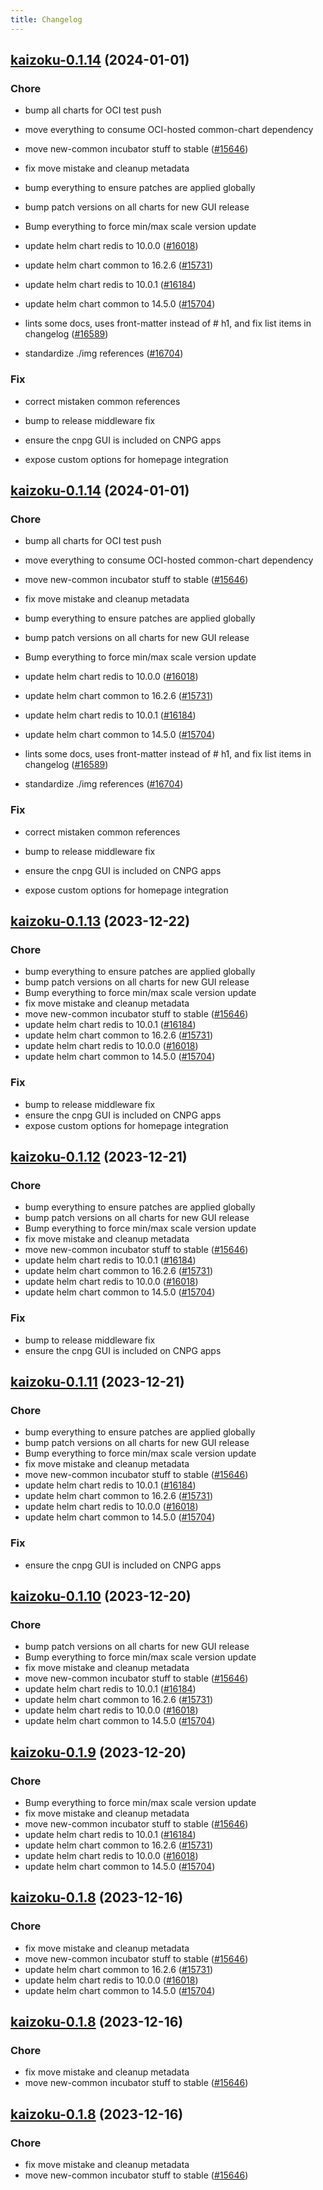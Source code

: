 ```yaml
---
title: Changelog
---
```




## [kaizoku-0.1.14](https://github.com/truecharts/charts/compare/kaizoku-0.1.7...kaizoku-0.1.14) (2024-01-01)

### Chore



- bump all charts for OCI test push

- move everything to consume OCI-hosted common-chart dependency

- move new-common incubator stuff to stable ([#15646](https://github.com/truecharts/charts/issues/15646))

- fix move mistake and cleanup metadata

- bump everything to ensure patches are applied globally

- bump patch versions on all charts for new GUI release

- Bump everything to force min/max scale version update

- update helm chart redis to 10.0.0 ([#16018](https://github.com/truecharts/charts/issues/16018))

- update helm chart common to 16.2.6 ([#15731](https://github.com/truecharts/charts/issues/15731))

- update helm chart redis to 10.0.1 ([#16184](https://github.com/truecharts/charts/issues/16184))

- update helm chart common to 14.5.0 ([#15704](https://github.com/truecharts/charts/issues/15704))

- lints some docs, uses front-matter instead of # h1, and fix list items in changelog ([#16589](https://github.com/truecharts/charts/issues/16589))

- standardize ./img references ([#16704](https://github.com/truecharts/charts/issues/16704))

### Fix



- correct mistaken common references

- bump to release middleware fix

- ensure the cnpg GUI is included on CNPG apps

- expose custom options for homepage integration


## [kaizoku-0.1.14](https://github.com/truecharts/charts/compare/kaizoku-0.1.7...kaizoku-0.1.14) (2024-01-01)

### Chore



- bump all charts for OCI test push

- move everything to consume OCI-hosted common-chart dependency

- move new-common incubator stuff to stable ([#15646](https://github.com/truecharts/charts/issues/15646))

- fix move mistake and cleanup metadata

- bump everything to ensure patches are applied globally

- bump patch versions on all charts for new GUI release

- Bump everything to force min/max scale version update

- update helm chart redis to 10.0.0 ([#16018](https://github.com/truecharts/charts/issues/16018))

- update helm chart common to 16.2.6 ([#15731](https://github.com/truecharts/charts/issues/15731))

- update helm chart redis to 10.0.1 ([#16184](https://github.com/truecharts/charts/issues/16184))

- update helm chart common to 14.5.0 ([#15704](https://github.com/truecharts/charts/issues/15704))

- lints some docs, uses front-matter instead of # h1, and fix list items in changelog ([#16589](https://github.com/truecharts/charts/issues/16589))

- standardize ./img references ([#16704](https://github.com/truecharts/charts/issues/16704))

### Fix



- correct mistaken common references

- bump to release middleware fix

- ensure the cnpg GUI is included on CNPG apps

- expose custom options for homepage integration
## [kaizoku-0.1.13](https://github.com/truecharts/charts/compare/kaizoku-0.1.7...kaizoku-0.1.13) (2023-12-22)

### Chore

- bump everything to ensure patches are applied globally
- bump patch versions on all charts for new GUI release
- Bump everything to force min/max scale version update
- fix move mistake and cleanup metadata
- move new-common incubator stuff to stable ([#15646](https://github.com/truecharts/charts/issues/15646))
- update helm chart redis to 10.0.1 ([#16184](https://github.com/truecharts/charts/issues/16184))
- update helm chart common to 16.2.6 ([#15731](https://github.com/truecharts/charts/issues/15731))
- update helm chart redis to 10.0.0 ([#16018](https://github.com/truecharts/charts/issues/16018))
- update helm chart common to 14.5.0 ([#15704](https://github.com/truecharts/charts/issues/15704))

### Fix

- bump to release middleware fix
- ensure the cnpg GUI is included on CNPG apps
- expose custom options for homepage integration

## [kaizoku-0.1.12](https://github.com/truecharts/charts/compare/kaizoku-0.1.7...kaizoku-0.1.12) (2023-12-21)

### Chore

- bump everything to ensure patches are applied globally
- bump patch versions on all charts for new GUI release
- Bump everything to force min/max scale version update
- fix move mistake and cleanup metadata
- move new-common incubator stuff to stable ([#15646](https://github.com/truecharts/charts/issues/15646))
- update helm chart redis to 10.0.1 ([#16184](https://github.com/truecharts/charts/issues/16184))
- update helm chart common to 16.2.6 ([#15731](https://github.com/truecharts/charts/issues/15731))
- update helm chart redis to 10.0.0 ([#16018](https://github.com/truecharts/charts/issues/16018))
- update helm chart common to 14.5.0 ([#15704](https://github.com/truecharts/charts/issues/15704))

### Fix

- bump to release middleware fix
- ensure the cnpg GUI is included on CNPG apps

## [kaizoku-0.1.11](https://github.com/truecharts/charts/compare/kaizoku-0.1.7...kaizoku-0.1.11) (2023-12-21)

### Chore

- bump everything to ensure patches are applied globally
- bump patch versions on all charts for new GUI release
- Bump everything to force min/max scale version update
- fix move mistake and cleanup metadata
- move new-common incubator stuff to stable ([#15646](https://github.com/truecharts/charts/issues/15646))
- update helm chart redis to 10.0.1 ([#16184](https://github.com/truecharts/charts/issues/16184))
- update helm chart common to 16.2.6 ([#15731](https://github.com/truecharts/charts/issues/15731))
- update helm chart redis to 10.0.0 ([#16018](https://github.com/truecharts/charts/issues/16018))
- update helm chart common to 14.5.0 ([#15704](https://github.com/truecharts/charts/issues/15704))

### Fix

- ensure the cnpg GUI is included on CNPG apps

## [kaizoku-0.1.10](https://github.com/truecharts/charts/compare/kaizoku-0.1.7...kaizoku-0.1.10) (2023-12-20)

### Chore

- bump patch versions on all charts for new GUI release
- Bump everything to force min/max scale version update
- fix move mistake and cleanup metadata
- move new-common incubator stuff to stable ([#15646](https://github.com/truecharts/charts/issues/15646))
- update helm chart redis to 10.0.1 ([#16184](https://github.com/truecharts/charts/issues/16184))
- update helm chart common to 16.2.6 ([#15731](https://github.com/truecharts/charts/issues/15731))
- update helm chart redis to 10.0.0 ([#16018](https://github.com/truecharts/charts/issues/16018))
- update helm chart common to 14.5.0 ([#15704](https://github.com/truecharts/charts/issues/15704))

## [kaizoku-0.1.9](https://github.com/truecharts/charts/compare/kaizoku-0.1.7...kaizoku-0.1.9) (2023-12-20)

### Chore

- Bump everything to force min/max scale version update
- fix move mistake and cleanup metadata
- move new-common incubator stuff to stable ([#15646](https://github.com/truecharts/charts/issues/15646))
- update helm chart redis to 10.0.1 ([#16184](https://github.com/truecharts/charts/issues/16184))
- update helm chart common to 16.2.6 ([#15731](https://github.com/truecharts/charts/issues/15731))
- update helm chart redis to 10.0.0 ([#16018](https://github.com/truecharts/charts/issues/16018))
- update helm chart common to 14.5.0 ([#15704](https://github.com/truecharts/charts/issues/15704))

## [kaizoku-0.1.8](https://github.com/truecharts/charts/compare/kaizoku-0.1.7...kaizoku-0.1.8) (2023-12-16)

### Chore

- fix move mistake and cleanup metadata
- move new-common incubator stuff to stable ([#15646](https://github.com/truecharts/charts/issues/15646))
- update helm chart common to 16.2.6 ([#15731](https://github.com/truecharts/charts/issues/15731))
- update helm chart redis to 10.0.0 ([#16018](https://github.com/truecharts/charts/issues/16018))
- update helm chart common to 14.5.0 ([#15704](https://github.com/truecharts/charts/issues/15704))

## [kaizoku-0.1.8](https://github.com/truecharts/charts/compare/kaizoku-0.1.7...kaizoku-0.1.8) (2023-12-16)

### Chore

- fix move mistake and cleanup metadata
- move new-common incubator stuff to stable ([#15646](https://github.com/truecharts/charts/issues/15646))

## [kaizoku-0.1.8](https://github.com/truecharts/charts/compare/kaizoku-0.1.7...kaizoku-0.1.8) (2023-12-16)

### Chore

- fix move mistake and cleanup metadata
- move new-common incubator stuff to stable ([#15646](https://github.com/truecharts/charts/issues/15646))
